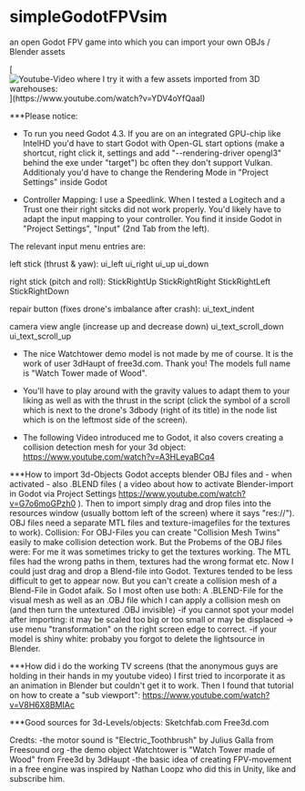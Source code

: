 # simpleGodotFPVsim
an open Godot FPV game into which you can import your own OBJs / Blender assets

  
 

[![Youtube-Video where I try it with a few assets imported from 3D warehouses:]([https://img.youtube.com/vi/YDV4oYfQaaI/1.jpg](https://i.ytimg.com/an_webp/YDV4oYfQaaI/mqdefault_6s.webp?du=3000&sqp=CL6u2bkG&rs=AOn4CLBgqbUfSc9es4h5sSY1Mo2saoGzYg)](https://i.ytimg.com/an_webp/YDV4oYfQaaI/mqdefault_6s.webp?du=3000&sqp=CL6u2bkG&rs=AOn4CLBgqbUfSc9es4h5sSY1Mo2saoGzYg))](https://www.youtube.com/watch?v=YDV4oYfQaaI)

***Please notice:
- To run you need Godot 4.3. If you are on an integrated GPU-chip like IntelHD you'd have to start Godot with Open-GL start options (make a shortcut, right click it, settings and add "--rendering-driver opengl3" behind the exe under "target") bc often they don't support Vulkan. Additionaly you'd have to change the Rendering Mode in "Project Settings" inside Godot

- Controller Mapping: I use a Speedlink. When I tested a Logitech and a Trust one their right sitcks did not work properly. You'd likely have to adapt the input mapping to your controller. You find it inside Godot in "Project Settings", "Input" (2nd Tab from the left). 

The relevant input menu entries are:


left stick (thrust & yaw):
ui_left
ui_right
ui_up
ui_down


right stick (pitch and roll):
StickRightUp
StickRightRight
StickRightLeft
StickRightDown


repair button (fixes drone's imbalance after crash):
ui_text_indent


camera view angle (increase up and decrease down)
ui_text_scroll_down
ui_text_scroll_up




- The nice Watchtower demo model is not made by me of course. It is the work of user 3dHaupt of free3d.com. Thank you! The models full name is "Watch Tower made of Wood".
 
- You'll have to play around with the gravity values to adapt them to your liking as well as with the thrust in the script (click the symbol of a scroll which is next to the drone's 3dbody (right of its title) in the node list which is on the leftmost side of the screen).

- The following Video introduced me to Godot, it also covers creating a collision detection mesh for your 3d object: https://www.youtube.com/watch?v=A3HLeyaBCq4


***How to import 3d-Objects
Godot accepts blender OBJ files and - when activated - also .BLEND files ( a video about how to activate Blender-import in Godot via Project Settings https://www.youtube.com/watch?v=G7o6moGPzh0 ).
Then to import simply drag and drop files into the resources window (usually bottom left of the screen) where it says "res://"). OBJ files need a separate MTL files and texture-imagefiles for the textures to work). 
Collision: For OBJ-Files you can create "Collision Mesh Twins" easily to make collision detection work. But the Probems of the OBJ files were: For me it was sometimes tricky to get the textures working. The MTL files had the wrong paths in them, textures had the wrong format etc.
Now I could just drag and drop a Blend-file into Godot. Textures tended to be less difficult to get to appear now.
But you can't create a collision mesh of a Blend-File in Godot afaik. So I most often use both: A .BLEND-File for the visual mesh as well as an .OBJ file which I can apply a collision mesh on (and then turn the untextured .OBJ invisible)
-if you cannot spot your model after importing: it may be scaled too big or too small or may be displaced -> use menu "transformation" on the right screen edge to correct.
-if your model is shiny white: probaby you forgot to delete the lightsource in Blender.

***How did i do the working TV screens (that the anonymous guys are holding in their hands in my youtube video)
I first tried to incorporate it as an animation in Blender but couldn't get it to work. Then I found that tutorial on how to create a "sub viewport":
https://www.youtube.com/watch?v=V8H6X8BMIAc



***Good sources for 3d-Levels/objects:
Sketchfab.com
Free3d.com


Credts:
-the motor sound is "Electric_Toothbrush" by Julius Galla from Freesound org
-the demo object Watchtower is "Watch Tower made of Wood" from Free3d by 3dHaupt
-the basic idea of creating FPV-movement in a free engine was inspired by Nathan Loopz who did this in Unity, like and subscribe him. 
